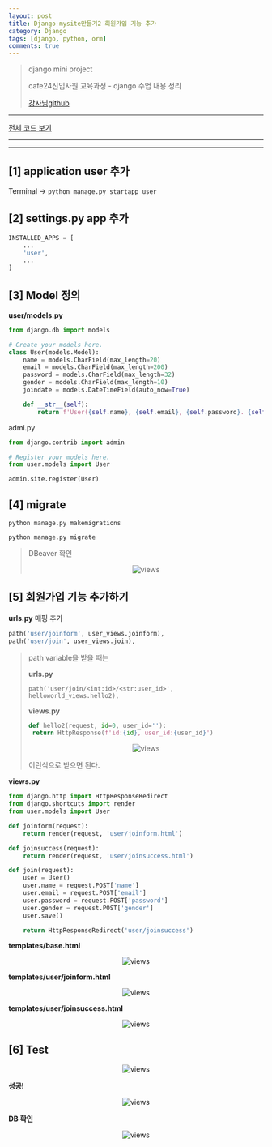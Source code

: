 ```yaml
---
layout: post
title: Django-mysite만들기2 회원가입 기능 추가
category: Django
tags: [django, python, orm]
comments: true
---
```


> django mini project
>
> cafe24신입사원 교육과정 - django 수업 내용 정리
>
> [강사님github](https://github.com/kickscar)



---

[전체 코드 보기](https://github.com/jungeunlee95/python-mysite)



---

---

## [1] application user 추가

Terminal -> `python manage.py startapp user`



## [2] settings.py app 추가

```python
INSTALLED_APPS = [
    ...
    'user',
    ...
]
```



## [3] Model 정의

**user/models.py**

```python
from django.db import models

# Create your models here.
class User(models.Model):
    name = models.CharField(max_length=20)
    email = models.CharField(max_length=200)
    password = models.CharField(max_length=32)
    gender = models.CharField(max_length=10)
    joindate = models.DateTimeField(auto_now=True)

    def __str__(self):
        return f'User({self.name}, {self.email}, {self.password}. {self.gender}, {self.joindate}'
```



admi.py

```python
from django.contrib import admin

# Register your models here.
from user.models import User

admin.site.register(User)
```



## [4] migrate

`python manage.py makemigrations`

`python manage.py migrate`

> DBeaver 확인
>
> <center>
> <figure>
> <img src="/assets/post-img/django/40.png" alt="views">
> <figcaption></figcaption>
> </figure>
> </center>





## [5] 회원가입 기능 추가하기

**urls.py** 매핑 추가

```python
path('user/joinform', user_views.joinform),
path('user/join', user_views.join),
```



> path variable을 받을 때는
>
> **urls.py**
>
> `path('user/join/<int:id>/<str:user_id>', helloworld_views.hello2),` 
>
> **views.py**
>
> ```python
> def hello2(request, id=0, user_id=''):
>  return HttpResponse(f'id:{id}, user_id:{user_id}')
> ```
>
> <center>
> <figure>
> <img src="/assets/post-img/django/41.png" alt="views">
> <figcaption></figcaption>
> </figure>
> </center>
>
> 이런식으로 받으면 된다.



**views.py**

```python
from django.http import HttpResponseRedirect
from django.shortcuts import render
from user.models import User

def joinform(request):
    return render(request, 'user/joinform.html')

def joinsuccess(request):
    return render(request, 'user/joinsuccess.html')

def join(request):
    user = User()
    user.name = request.POST['name']
    user.email = request.POST['email']
    user.password = request.POST['password']
    user.gender = request.POST['gender']
    user.save()

    return HttpResponseRedirect('user/joinsuccess')
```



**templates/base.html**

<center>
<figure>
<img src="/assets/post-img/django/base.png" alt="views">
<figcaption></figcaption>
</figure>
</center>



**templates/user/joinform.html**

<center>
<figure>
<img src="/assets/post-img/django/joinform.png" alt="views">
<figcaption></figcaption>
</figure>
</center>



**templates/user/joinsuccess.html**

<center>
<figure>
<img src="/assets/post-img/django/joinsuccess.png" alt="views">
<figcaption></figcaption>
</figure>
</center>



## [6] Test

<center>
<figure>
<img src="/assets/post-img/django/42.png" alt="views">
<figcaption></figcaption>
</figure>
</center>

**성공!**

<center>
<figure>
<img src="/assets/post-img/django/43.png" alt="views">
<figcaption></figcaption>
</figure>
</center>



**DB 확인**

<center>
<figure>
<img src="/assets/post-img/django/44.png" alt="views">
<figcaption></figcaption>
</figure>
</center>



